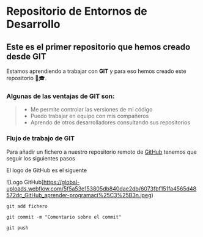 # **Repositorio de Entornos de Desarrollo**
## **Este es el primer repositorio que hemos creado desde GIT**

Estamos aprendiendo a trabajar con **GIT** y para eso hemos creado este repositorio 🤗🎓.

### Algunas de las ventajas de GIT son:
>- Me permite controlar las versiones de mi código 
>- Puedo trabajar en equipo con mis compañeros
>- Aprendo de otros desarrolladores consultando sus repositorios

### Flujo de trabajo de GIT
Para añadir un fichero a nuestro repositorio remoto de [GitHub](https://github.com/) tenemos que seguir los siguientes pasos

El logo de GitHub es el siguente 

![Logo GitHub]https://global-uploads.webflow.com/5f5a53e153805db840dae2db/6073fbf151fa4565d48572dc_GitHub_aprender-programaci%25C3%25B3n.jpeg)


``` console
git add fichero
```
``` console
git commit -m "Comentario sobre el commit"
```
``` console
git push
```
